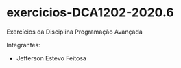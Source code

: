 # exercicios-DCA1202-2020.6
Exercícios da Disciplina Programação Avançada 

Integrantes: 
* Jefferson Estevo Feitosa
